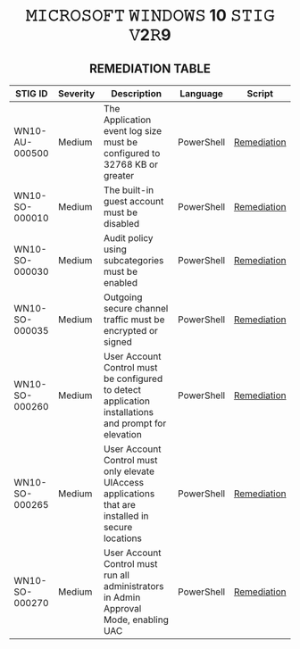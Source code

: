 <h1 = align=center>𝙼𝙸𝙲𝚁𝙾𝚂𝙾𝙵𝚃 𝚆𝙸𝙽𝙳𝙾𝚆𝚂 10 𝚂𝚃𝙸𝙶 𝚅2𝚁9</h1>
<h2 = align=center>REMEDIATION TABLE</h2>

| STIG ID        | Severity | Description                                                                                          | Language   | Script                                                                                          |
|----------------|----------|------------------------------------------------------------------------------------------------------|------------|-------------------------------------------------------------------------------------------------|
| WN10-AU-000500 | Medium   | The Application event log size must be configured to 32768 KB or greater                             | PowerShell | [Remediation](https://github.com/brianalwillis/brianalwillis/blob/main/STIG/WN10-AU-000500.ps1) |
| WN10-SO-000010 | Medium   | The built-in guest account must be disabled                                                          | PowerShell | [Remediation](https://github.com/brianalwillis/brianalwillis/blob/main/STIG/WN10-SO-000010.ps1) |
| WN10-SO-000030 | Medium   | Audit policy using subcategories must be enabled                                                     | PowerShell | [Remediation](https://github.com/brianalwillis/brianalwillis/blob/main/STIG/WN10-SO-000030.ps1) |
| WN10-SO-000035 | Medium   | Outgoing secure channel traffic must be encrypted or signed                                          | PowerShell | [Remediation](https://github.com/brianalwillis/brianalwillis/blob/main/STIG/WN10-SO-000035.ps1) |
| WN10-SO-000260 | Medium   | User Account Control must be configured to detect application installations and prompt for elevation | PowerShell | [Remediation](https://github.com/brianalwillis/brianalwillis/blob/main/STIG/WN10-SO-000260.ps1) |
| WN10-SO-000265 | Medium   | User Account Control must only elevate UIAccess applications that are installed in secure locations  | PowerShell | [Remediation](https://github.com/brianalwillis/brianalwillis/blob/main/STIG/WN10-SO-000265.ps1) |
| WN10-SO-000270 | Medium   | User Account Control must run all administrators in Admin Approval Mode, enabling UAC                | PowerShell | [Remediation](https://github.com/brianalwillis/brianalwillis/blob/main/STIG/WN10-SO-000270.ps1) |
